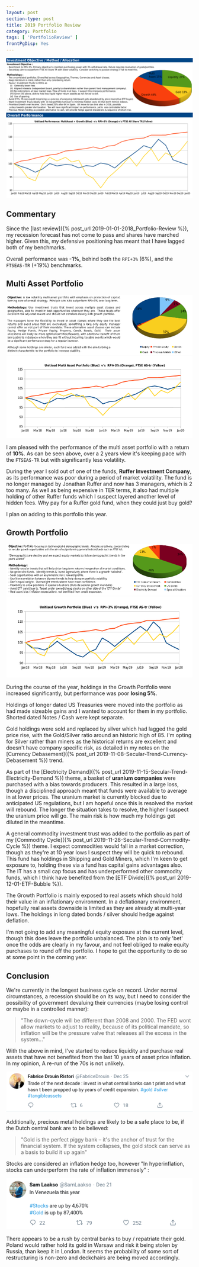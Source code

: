```yaml
---
layout: post
section-type: post
title: 2019 Portfolio Review
category: Portfolio
tags: [ 'PortfolioReview' ]
frontPgDisp: Yes
---
```


<img style="border: 0;" style="padding-bottom: 15px" src="/img/2020/20200102_Overview1.png" />
<img style="border: 0;" src="/img/2020/20200102_Overview2.png" />


## Commentary

Since the [last review]({% post_url 2019-01-01-2018_Portfolio-Review %}), my recession
forecast has not come to pass and shares have marched higher.  Given this, my defensive
positioning has meant that I have lagged both of my benchmarks.

Overall performance was **-1%**, behind both the `RPI+3%` (6%), and the `FTSEAS-TR` (+19%) 
benchmarks. 

## Multi Asset Portfolio

<img style="border: 0;" src="/img/2020/20200102_MA1.png" />
<img style="border: 0;" src="/img/2020/20200102_MA2.png" />

I am pleased with the performance of the multi asset portfolio with a return of **10%**.  As
can be seen above, over a 2 years view it's keeping pace with the `FTSEAS-TR` but with 
significantly less volatility.

During the year I sold out of one of the funds, **Ruffer Investment Company**, as its performance was 
poor during a period of market volatility.  The fund is no longer managed by Jonathan Ruffer and 
now has 3 managers, which is 2 too many.  As well as being expensive in TER terms, it also had 
multiple holding of other Ruffer funds which I suspect layered another level of hidden fees. Why 
pay for a Ruffer gold fund, when they could just buy gold?

I plan on adding to this portfolio this year.

## Growth Portfolio

<img style="border: 0;" src="/img/2020/20200102_G1.png" />
<img style="border: 0;" src="/img/2020/20200102_G2.png" />

During the course of the year, holdings in the Growth Portfolio were increased significantly, but 
performance was poor **losing 5%**.

Holdings of longer dated US Treasuries were moved into the portfolio as had made sizeable gains and 
I wanted to account for them in my portfolio.  Shorted dated Notes / Cash were kept separate.

Gold holdings were sold and replaced by silver which had lagged the gold price rise, with the Gold/Silver 
ratio around an historic high of 85.  I'm opting for Silver rather than  miners as the historical returns are 
excellent and doesn't have company specific risk, as detailed in my notes on the 
[Currency Debasement]({% post_url 2019-11-08-Secular-Trend-Currency-Debasement %}) trend.

As part of the [Electricity Demand]({% post_url 2019-11-15-Secular-Trend-Electricity-Demand %}) theme, 
a basket of **uranium companies** were purchased with a bias towards producers.  This resulted in a large 
loss, though a disciplined approach meant that funds were available to average in at lower prices.  The 
uranium market is currently blocked due to anticipated US regulations, but I am hopeful once this is 
resolved the market will rebound.  The longer the situation takes to resolve, the higher I suspect the 
uranium price will go.  The main risk is how much my holdings get diluted in the meantime.

A general commodity investment trust was added to the portfolio as part of my [Commodity Cycle]({% post_url 2019-11-28-Secular-Trend-Commodity-Cycle %}) theme.
I expect commodities would fall in a market correction, though as they're at 10 year lows I suspect 
they will be quick to rebound.  This fund has holdings in Shipping and Gold Miners, which I'm keen to 
get exposure to, holding these via a fund has capital gains advantages also.  The IT has a small cap 
focus and has underperformed other commodity funds, which I think have benefited from the 
[ETF Divide]({% post_url 2019-12-01-ETF-Bubble %}).

The Growth Portfolio is mainly exposed to real assets which should hold their value in an inflationary 
environment.  In a deflationary environment, hopefully real assets downside is limited as they are 
already at multi-year lows.  The holdings in long dated bonds / silver should hedge against deflation. 

I'm not going to add any meaningful equity exposure at the current level, though this does leave
the portfolio unbalanced.  The plan is to only 'bet' once the odds are clearly in my favour, and not 
feel obliged to make equity purchases to round off the portfolio.  I hope to get the opportunity to 
do so at some point in the coming year.


## Conclusion 

We're currently in the longest business cycle on record.  Under normal circumstances, a recession 
should be on its way, but I need to consider the possibility of government devaluing their 
currencies (maybe losing control or maybe in a controlled manner):

> "The down-cycle will be different than 2008 and 2000. The FED wont allow markets to adjust to reality, 
> because of its political mandate, so inflation will be the pressure valve that releases all the excess in the system..."

With the above in mind, I've started to reduce liquidity and purchase real assets that have not 
benefited from the last 10 years of asset price inflation.  In my opinion, A re-run of the 70s is not
unlikely. 

<img style="border: 0;" src="/img/2020/20200102_TradeOfDecade.png" />

Additionally, precious metal holdings are likely to be a safe place to be, if the Dutch central bank 
are to be believed:

> "Gold is the perfect piggy bank – it's the anchor of trust for the financial system. If
> the system collapses, the gold stock can serve as a basis to build it up again"

Stocks are considered an inflation hedge too, however "In hyperinflation, stocks can underperform 
the rate of inflation immensely" :

<img style="border: 0;" src="/img/2020/20200102_VenGoldStock.png" />


There appears to be a rush by central banks to buy / repatriate their gold.  Poland would rather hold 
its gold in Warsaw and risk it being stolen by Russia, than keep it in London.  It seems the probability 
of some sort of restructuring is non-zero and deckchairs are being moved accordingly.




